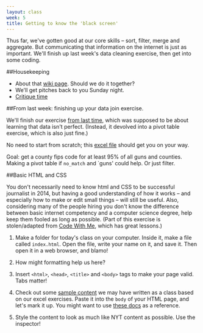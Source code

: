 ```yaml
---
layout: class
week: 5
title: Getting to know the 'black screen'
---
```


Thus far, we've gotten good at our core skills – sort, filter, merge and aggregate. But communicating that information on the internet is just as important. We'll finish up last week's data cleaning exercise, then get into some coding.

##Housekeeping

- About that [wiki page](https://github.com/kpq/nyu-data-journalism-fall-2014/wiki/Class-table). Should we do it together?
- We'll get pitches back to you Sunday night.
- [Critique time](https://github.com/kpq/nyu-data-journalism-fall-2014/wiki/Critique-schedule)

##From last week: finishing up your data join exercise.

We'll finish our exercise [from last time](../lester-freamon/), which was supposed to be about learning that data isn't perfect. (Instead, it devolved into a pivot table exercise, which is also just fine.)

No need to start from scratch; this [excel file](chicago-starter.xlsx) should get you on your way.

Goal: get a county fips code for at least 95% of all guns and counties. Making a pivot table if `no_match` and `guns' could help. Or just filter.

##Basic HTML and CSS

You don't necessarily need to know html and CSS to be successful journalist in 2014, but having a good understanding of how it works – and especially how to make or edit small things – will still be useful. Also, considering many of the people hiring you don't know the difference between basic internet competency and a computer science degree, help keep them fooled as long as possible. (Part of this exercise is stolen/adapted from [Code With Me](http://codewithme.us/austin/exercises.html), which has great lessons.)

1. Make a folder for today's class on your computer. Inside it, make a file called `index.html`. Open the file, write your name on it, and save it. Then open it in a web browser, and blamo! 

2. How might formatting help us here?

3. Insert `<html>`, `<head>`, `<title>` and `<body>` tags to make your page valid. Tabs matter!

4. Check out some [sample content](base-markup.txt) we may have written as a class based on our excel exercises. Paste it into the `body` of your HTML page, and let's mark it up. You might want to use [these docs](https://developer.mozilla.org/en-US/docs/Web/Guide/HTML/HTML5/HTML5_element_list) as a reference.

5. Style the content to look as much like NYT content as possible. Use the inspector!
